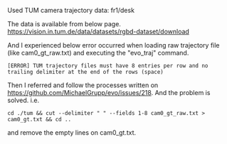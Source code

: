 Used TUM camera trajectory data: fr1/desk

The data is available from below page.
https://vision.in.tum.de/data/datasets/rgbd-dataset/download

And I experienced below error occurred when loading raw trajectory file (like cam0_gt_raw.txt) and executing the "evo_traj" command.
```
[ERROR] TUM trajectory files must have 8 entries per row and no trailing delimiter at the end of the rows (space)
```

Then I referred and follow the processes written on https://github.com/MichaelGrupp/evo/issues/218. And the problem is solved. i.e.
```
cd ./tum && cut --delimiter " " --fields 1-8 cam0_gt_raw.txt > cam0_gt.txt && cd ..
```
and remove the empty lines on cam0_gt.txt.